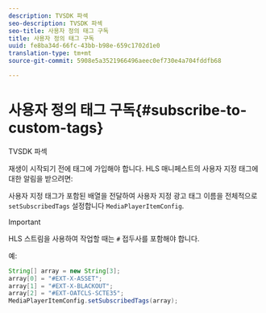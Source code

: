 ```yaml
---
description: TVSDK 파섹
seo-description: TVSDK 파섹
seo-title: 사용자 정의 태그 구독
title: 사용자 정의 태그 구독
uuid: fe8ba34d-66fc-43bb-b98e-659c1702d1e0
translation-type: tm+mt
source-git-commit: 5908e5a3521966496aeec0ef730e4a704fddfb68

---
```



# 사용자 정의 태그 구독{#subscribe-to-custom-tags}

TVSDK 파섹

재생이 시작되기 전에 태그에 가입해야 합니다.
HLS 매니페스트의 사용자 지정 태그에 대한 알림을 받으려면:

사용자 지정 태그가 포함된 배열을 전달하여 사용자 지정 광고 태그 이름을 전체적으로 `setSubscribedTags` 설정합니다 `MediaPlayerItemConfig`.

>[!IMPORTANT]
>
>HLS 스트림을 사용하여 작업할 때는 `#` 접두사를 포함해야 합니다.

예:

```java
String[] array = new String[3]; 
array[0] = "#EXT-X-ASSET"; 
array[1] = "#EXT-X-BLACKOUT"; 
array[2] = "#EXT-OATCLS-SCTE35"; 
MediaPlayerItemConfig.setSubscribedTags(array);
```

